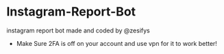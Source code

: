 # Instagram-Report-Bot
instagram report bot made and coded by @zesifys
- Make Sure 2FA is off on your account and use vpn for it to work better!

